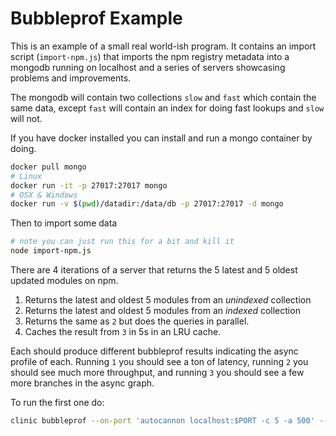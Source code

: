 # Bubbleprof Example

This is an example of a small real world-ish program. It contains an import script (`import-npm.js`) that imports the npm registry metadata into a mongodb running on localhost and a series of servers showcasing problems and improvements.

The mongodb will contain two collections `slow` and `fast` which contain the same data, except `fast` will contain an index for doing fast lookups and `slow` will not.

If you have docker installed you can install and run a mongo container by doing.

```sh
docker pull mongo
# Linux
docker run -it -p 27017:27017 mongo
# OSX & Windows
docker run -v $(pwd)/datadir:/data/db -p 27017:27017 -d mongo
```

Then to import some data

```sh
# note you can just run this for a bit and kill it
node import-npm.js
```

There are 4 iterations of a server that returns the 5 latest and 5 oldest updated modules on npm.

1. Returns the latest and oldest 5 modules from an *unindexed* collection
1. Returns the latest and oldest 5 modules from an *indexed* collection
1. Returns the same as `2` but does the queries in parallel.
1. Caches the result from `3` in 5s in an LRU cache.

Each should produce different bubbleprof results indicating the async profile of each. Running `1` you should see a ton of latency, running `2` you should see much more throughput, and running `3` you should see a few more branches in the async graph.

To run the first one do:

```sh
clinic bubbleprof --on-port 'autocannon localhost:$PORT -c 5 -a 500' -- node 1-server-with-no-index.js
```
